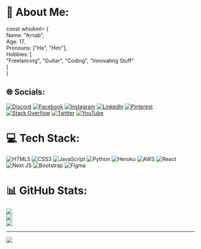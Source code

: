 # 💫 About Me:
const whoAmI= {<br>  Name: "Arnab",<br>  Age: 17,<br>  Pronouns: ["He", "Him"],<br>  Hobbies: [<br>    "Freelancing", "Guitar", "Coding", "Innovating Stuff" <br>  ]<br>}


## 🌐 Socials:
[![Discord](https://img.shields.io/badge/Discord-%237289DA.svg?logo=discord&logoColor=white)](htttps://discord.gg/unsername_here) [![Facebook](https://img.shields.io/badge/Facebook-%231877F2.svg?logo=Facebook&logoColor=white)](https://facebook.com/unsername_here) [![Instagram](https://img.shields.io/badge/Instagram-%23E4405F.svg?logo=Instagram&logoColor=white)](https://instagram.com/unsername_here) [![LinkedIn](https://img.shields.io/badge/LinkedIn-%230077B5.svg?logo=linkedin&logoColor=white)](https://linkedin.com/in/unsername_here) [![Pinterest](https://img.shields.io/badge/Pinterest-%23E60023.svg?logo=Pinterest&logoColor=white)](https://pinterest.com/unsername_here) [![Stack Overflow](https://img.shields.io/badge/-Stackoverflow-FE7A16?logo=stack-overflow&logoColor=white)](https://stackoverflow.com/users/unsername_here) [![Twitter](https://img.shields.io/badge/Twitter-%231DA1F2.svg?logo=Twitter&logoColor=white)](https://twitter.com/unsername_here) [![YouTube](https://img.shields.io/badge/YouTube-%23FF0000.svg?logo=YouTube&logoColor=white)](https://youtube.com/c/unsername_here) 

# 💻 Tech Stack:
![HTML5](https://img.shields.io/badge/html5-%23E34F26.svg?style=for-the-badge&logo=html5&logoColor=white) ![CSS3](https://img.shields.io/badge/css3-%231572B6.svg?style=for-the-badge&logo=css3&logoColor=white) ![JavaScript](https://img.shields.io/badge/javascript-%23323330.svg?style=for-the-badge&logo=javascript&logoColor=%23F7DF1E) ![Python](https://img.shields.io/badge/python-3670A0?style=for-the-badge&logo=python&logoColor=ffdd54) ![Heroku](https://img.shields.io/badge/heroku-%23430098.svg?style=for-the-badge&logo=heroku&logoColor=white) ![AWS](https://img.shields.io/badge/AWS-%23FF9900.svg?style=for-the-badge&logo=amazon-aws&logoColor=white) ![React](https://img.shields.io/badge/react-%2320232a.svg?style=for-the-badge&logo=react&logoColor=%2361DAFB) ![Next JS](https://img.shields.io/badge/Next-black?style=for-the-badge&logo=next.js&logoColor=white) ![Bootstrap](https://img.shields.io/badge/bootstrap-%23563D7C.svg?style=for-the-badge&logo=bootstrap&logoColor=white) 	![Figma](https://img.shields.io/badge/figma-%23F24E1E.svg?style=for-the-badge&logo=figma&logoColor=white)
# 📊 GitHub Stats:
![](https://github-readme-stats.vercel.app/api?username=arnabhere&theme=chartreuse-dark&hide_border=false&include_all_commits=false&count_private=false)<br/>
![](https://github-readme-streak-stats.herokuapp.com/?user=arnabhere&theme=chartreuse-dark&hide_border=false)<br/>
![](https://github-readme-stats.vercel.app/api/top-langs/?username=arnabhere&theme=chartreuse-dark&hide_border=false&include_all_commits=false&count_private=false&layout=compact)

---
[![](https://visitcount.itsvg.in/api?id=arnabhere&icon=0&color=0)](https://visitcount.itsvg.in)
